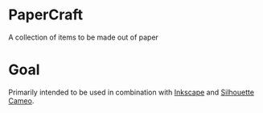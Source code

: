 PaperCraft
==========

A collection of items to be made out of paper


Goal
====

Primarily intended to be used in combination with [Inkscape](https://inkscape.org) and [Silhouette Cameo](http://www.silhouetteamerica.com).

